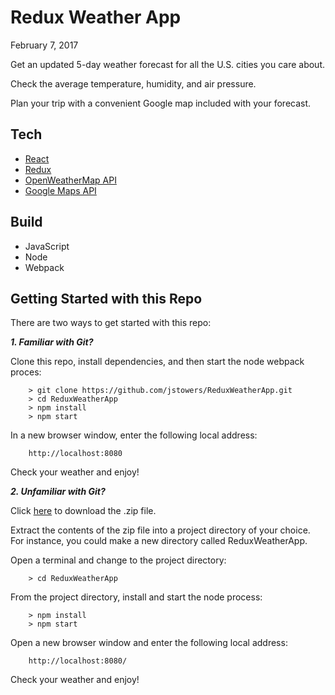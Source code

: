 # Redux Weather App

February 7, 2017

Get an updated 5-day weather forecast for all the U.S. cities you care about.

Check the average temperature, humidity, and air pressure.  

Plan your trip with a convenient Google map included with your forecast.

## Tech

-  [React](https://facebook.github.io/react/)
-  [Redux](http://redux.js.org/)
-  [OpenWeatherMap API](https://openweathermap.org/api)
-  [Google Maps API](https://developers.google.com/maps/documentation/javascript/tutorial)

## Build

-   JavaScript
-   Node
-   Webpack

## Getting Started with this Repo

There are two ways to get started with this repo:

***1.  Familiar with Git?***

Clone this repo, install dependencies, and then start the node webpack proces:
    
```        
    > git clone https://github.com/jstowers/ReduxWeatherApp.git
    > cd ReduxWeatherApp
    > npm install
    > npm start
```

In a new browser window, enter the following local address:

```
    http://localhost:8080
```

Check your weather and enjoy!


***2.  Unfamiliar with Git?***

Click [here](https://github.com/jstowers/ReduxWeatherApp/archive/master.zip) to download the .zip file.

Extract the contents of the zip file into a project directory of your choice.  For instance, you could make a new directory called ReduxWeatherApp.

Open a terminal and change to the project directory:

```
    > cd ReduxWeatherApp
```

From the project directory, install and start the node process:

```
    > npm install
    > npm start
```

Open a new browser window and enter the following local address:

```
    http://localhost:8080/ 
```

Check your weather and enjoy!
